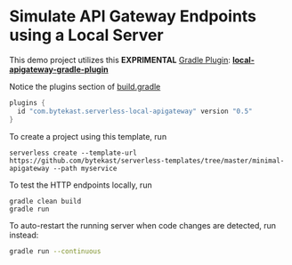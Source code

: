 # Simulate API Gateway Endpoints using a Local Server

This demo project utilizes this **EXPRIMENTAL** [Gradle Plugin](https://plugins.gradle.org/plugin/com.bytekast.serverless-local-apigateway): **[local-apigateway-gradle-plugin](https://github.com/bytekast/local-apigateway-gradle-plugin)**

Notice the plugins section of [build.gradle](build.gradle)
```groovy
plugins {
  id "com.bytekast.serverless-local-apigateway" version "0.5"
}
```


To create a project using this template, run
```
serverless create --template-url https://github.com/bytekast/serverless-templates/tree/master/minimal-apigateway --path myservice
```

To test the HTTP endpoints locally, run
```
gradle clean build
gradle run
```

To auto-restart the running server when code changes are detected, run instead:
```bash
gradle run --continuous
```
